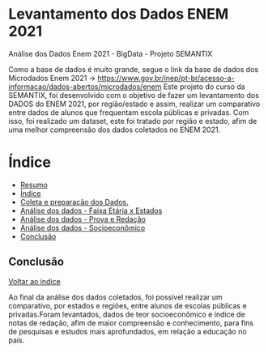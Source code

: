 #  <a name="title"> Levantamento dos Dados ENEM 2021 </a>
Análise dos Dados Enem 2021 - BigData - Projeto SEMANTIX

Como a base de dados é muito grande, segue o link da base de dados dos Microdados Enem 2021 -> https://www.gov.br/inep/pt-br/acesso-a-informacao/dados-abertos/microdados/enem 
Este projeto do curso da SEMANTIX, foi desenvolvido com o objetivo de fazer um levantamento dos DADOS do ENEM 2021, por região/estado e assim, realizar um comparativo entre dados de alunos que frequentam escola públicas e privadas. Com isso, foi realizado um dataset, este foi tratado por região e estado, afim de uma melhor compreensão dos dados coletados no ENEM 2021.

#  <a name="indice">  Índice </a>

* [ Resumo ](#title)
* [ Índice ](#indice)
* [ Coleta e preparação dos Dados. ](#secao1)
* [ Análise dos dados - Faixa Etária x Estados ](#secao2)
* [ Análise dos dados - Prova e Redação ](#secao3)
* [ Análise dos dados - Socioeconômico ](#secao4)
* [ Conclusão ](#conclusao)

##  <a name="conclusao"> Conclusão </a>
[Voltar ao índice](#indice)

Ao final da análise dos dados coletados, foi possível realizar um comparativo, por estados e regiões, entre alunos de escolas públicas e privadas.Foram levantados, dados de teor socioeconômico e índice de notas de redação, afim de maior compreensão e conhecimento, para fins de pesquisas e estudos mais aprofundados, em relação a educação no país. 
